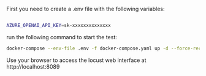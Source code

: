 First you need to create a .env file with the following variables:

```bash

AZURE_OPENAI_API_KEY=sk-xxxxxxxxxxxxxx

```
run the following command to start the test:

```bash
docker-compose --env-file .env -f docker-compose.yaml up -d --force-recreate

```

Use your browser to access the locust web interface at http://localhost:8089

